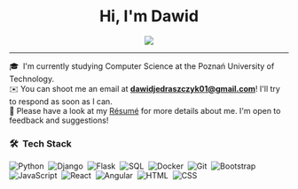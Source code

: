 <h1 align="center">Hi, I'm Dawid</h1>
<p align="center">
  <a href="https://github.com/DenverCoder1/readme-typing-svg"><img src="https://readme-typing-svg.herokuapp.com?lines=Computer+Science+Student;Junior+Full+Stack+Developer+At+CodeCare;&center=true&width=500&height=50"></a>
</p>
<hr/>

🎓 &nbsp;I'm currently studying Computer Science at the Poznań University of Technology.\
✉️  You can shoot me an email at **dawidjedraszczyk01@gmail.com**! I'll try to respond as soon as I can.\
📄  Please have a look at my [Résumé](https://drive.google.com/file/d/1egDPo-3gb9o-v7d4LEswN3JVKIKm8k81/view?usp=sharing) for more details about me. I'm open to feedback and suggestions!


### 🛠 &nbsp;Tech Stack

![Python](https://img.shields.io/badge/-Python-05122A?style=flat&logo=python)&nbsp;
![Django](https://img.shields.io/badge/-Django-05122A?style=flat&logo=django&logoColor=092E20)&nbsp;
![Flask](https://img.shields.io/badge/-Flask-05122A?style=flat&logo=flask)&nbsp;
![SQL](https://img.shields.io/badge/-SQL-000?&logo=MySQL&logoColor=092E20)&nbsp;
![Docker](https://img.shields.io/badge/-Docker-05122A?style=flat&logo=docker)&nbsp;
![Git](https://img.shields.io/badge/-Git-05122A?style=flat&logo=git)&nbsp;
![Bootstrap](https://img.shields.io/badge/-Bootstrap-05122A?style=flat&logo=bootstrap&logoColor=563D7C)
![JavaScript](https://img.shields.io/badge/-JavaScript-05122A?style=flat&logo=javascript)&nbsp;
![React](https://img.shields.io/badge/-React-05122A?style=flat&logo=react)&nbsp;
![Angular](https://img.shields.io/badge/-Angular-05122A?style=flat&logo=angular)&nbsp;
![HTML](https://img.shields.io/badge/-HTML-05122A?style=flat&logo=HTML5)&nbsp;
![CSS](https://img.shields.io/badge/-CSS-05122A?style=flat&logo=CSS3&logoColor=1572B6)&nbsp;
